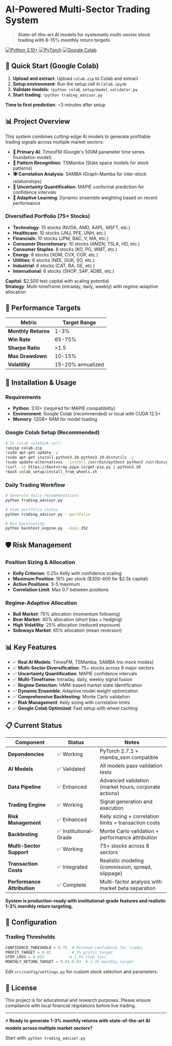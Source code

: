 # AI-Powered Multi-Sector Trading System

> **State-of-the-art AI models for systematic multi-sector stock trading with 8-15% monthly return targets**

[![Python 3.10+](https://img.shields.io/badge/python-3.10+-blue.svg)](https://www.python.org/downloads/)
[![PyTorch](https://img.shields.io/badge/PyTorch-2.7.1-ee4c2c.svg)](https://pytorch.org/)
[![Google Colab](https://img.shields.io/badge/Colab-Optimized-orange.svg)](https://colab.research.google.com/)

## 🚀 Quick Start (Google Colab)

1. **Upload and extract**: Upload `colab.zip` to Colab and extract
2. **Setup environment**: Run the setup cell in `Colab.ipynb`
3. **Validate models**: `!python colab_setup/model_validator.py`
4. **Start trading**: `!python trading_advisor.py`

**Time to first prediction**: ~3 minutes after setup

## 📊 Project Overview

This system combines cutting-edge AI models to generate profitable trading signals across multiple market sectors:

- **🧠 Primary AI**: TimesFM (Google's 500M parameter time series foundation model)
- **🔀 Pattern Recognition**: TSMamba (State space models for stock patterns)
- **🕸️ Correlation Analysis**: SAMBA (Graph-Mamba for inter-stock relationships)
- **🎯 Uncertainty Quantification**: MAPIE conformal prediction for confidence intervals
- **🔄 Adaptive Learning**: Dynamic ensemble weighting based on recent performance

### Diversified Portfolio (75+ Stocks)
- **Technology**: 15 stocks (NVDA, AMD, AAPL, MSFT, etc.)
- **Healthcare**: 10 stocks (JNJ, PFE, UNH, etc.)
- **Financials**: 10 stocks (JPM, BAC, V, MA, etc.)
- **Consumer Discretionary**: 10 stocks (AMZN, TSLA, HD, etc.)
- **Consumer Staples**: 8 stocks (KO, PG, WMT, etc.)
- **Energy**: 8 stocks (XOM, CVX, COP, etc.)
- **Utilities**: 6 stocks (NEE, DUK, SO, etc.)
- **Industrial**: 6 stocks (CAT, BA, GE, etc.)
- **International**: 6 stocks (SHOP, SAP, ADBE, etc.)

**Capital**: $2,500 test capital with scaling potential  
**Strategy**: Multi-timeframe (intraday, daily, weekly) with regime-adaptive allocation

## 🎯 Performance Targets

| Metric | Target Range |
|--------|-------------|
| **Monthly Returns** | 1-3% |
| **Win Rate** | 65-75% |
| **Sharpe Ratio** | >1.5 |
| **Max Drawdown** | 10-15% |
| **Volatility** | 15-20% annualized |

## 🔧 Installation & Usage

### Requirements
- **Python**: 3.10+ (required for MAPIE compatibility)
- **Environment**: Google Colab (recommended) or local with CUDA 12.5+
- **Memory**: 12GB+ RAM for model loading

### Google Colab Setup (Recommended)
```bash
# In Colab notebook cell:
!unzip colab.zip
!sudo apt-get update -y
!sudo apt-get install python3.10 python3.10-distutils -y
!sudo update-alternatives --install /usr/bin/python3 python3 /usr/bin/python3.10 1
!curl -sS https://bootstrap.pypa.io/get-pip.py | python3.10
!bash colab_setup/install_from_wheels.sh
```

### Daily Trading Workflow
```bash
# Generate daily recommendations
python trading_advisor.py

# View portfolio status
python trading_advisor.py --portfolio

# Run backtesting
python backtest_engine.py --days 252
```

## 🛡️ Risk Management

### Position Sizing & Allocation
- **Kelly Criterion**: 0.25x Kelly with confidence scaling
- **Maximum Position**: 16% per stock ($300-400 for $2.5k capital)
- **Active Positions**: 3-5 maximum
- **Correlation Limit**: Max 0.7 between positions

### Regime-Adaptive Allocation
- **Bull Market**: 75% allocation (momentum following)
- **Bear Market**: 40% allocation (short bias + hedging)
- **High Volatility**: 25% allocation (reduced exposure)
- **Sideways Market**: 65% allocation (mean reversion)

## 📊 Key Features

- ✅ **Real AI Models**: TimesFM, TSMamba, SAMBA (no mock modes)
- ✅ **Multi-Sector Diversification**: 75+ stocks across 8 major sectors
- ✅ **Uncertainty Quantification**: MAPIE confidence intervals
- ✅ **Multi-Timeframe**: Intraday, daily, weekly signal fusion
- ✅ **Regime Detection**: HMM-based market state identification
- ✅ **Dynamic Ensemble**: Adaptive model weight optimization
- ✅ **Comprehensive Backtesting**: Monte Carlo validation
- ✅ **Risk Management**: Kelly sizing with correlation limits
- ✅ **Google Colab Optimized**: Fast setup with wheel caching

## 📋 Current Status

| Component | Status | Notes |
|-----------|--------|-------|
| **Dependencies** | ✅ Working | PyTorch 2.7.1 + mamba_ssm compatible |
| **AI Models** | ✅ Validated | All models pass validation tests |
| **Data Pipeline** | ✅ Enhanced | Advanced validation (market hours, corporate actions) |
| **Trading Engine** | ✅ Working | Signal generation and execution |
| **Risk Management** | ✅ Enhanced | Kelly sizing + correlation limits + transaction costs |
| **Backtesting** | ✅ Institutional-Grade | Monte Carlo validation + performance attribution |
| **Multi-Sector Support** | ✅ Working | 75+ stocks across 8 sectors |
| **Transaction Costs** | ✅ Integrated | Realistic modeling (commission, spread, slippage) |
| **Performance Attribution** | ✅ Complete | Multi-factor analysis with market beta separation |

**System is production-ready with institutional-grade features and realistic 1-3% monthly return targeting.**

## 🔧 Configuration

### Trading Thresholds
```python
CONFIDENCE_THRESHOLD = 0.75  # Minimum confidence for trades
PROFIT_TARGET = 0.02         # 2% profit target
STOP_LOSS = 0.015           # 1.5% stop loss
MONTHLY_RETURN_TARGET = 0.01-0.03  # 1-3% monthly target
```

Edit `src/config/settings.py` for custom stock selection and parameters.

## 📝 License

This project is for educational and research purposes. Please ensure compliance with local financial regulations before live trading.

---

**⚡ Ready to generate 1-3% monthly returns with state-of-the-art AI models across multiple market sectors?**

Start with: `python trading_advisor.py`